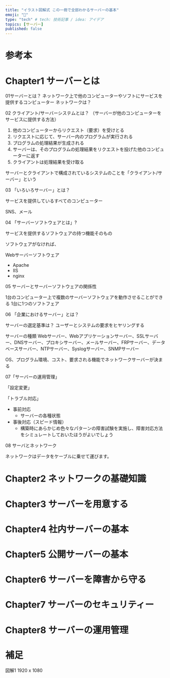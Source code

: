 ```yaml
---
title: "イラスト図解式 この一冊で全部わかるサーバーの基本"
emoji: "📌"
type: "tech" # tech: 技術記事 / idea: アイデア
topics: [サーバー]
published: false
---
```


# 参考本


# Chapter1 サーバーとは

01サーバーとは？
ネットワーク上で他のコンピューターやソフトにサービスを提供するコンピューター
ネットワークは？

02 クライアント/サーバーシステムとは？ （サーバーが他のコンピューターをサービスに提供する方法）

1. 他のコンピューターからリクエスト（要求）を受けとる
2. リクエストに応じて、サーバー内のプログラムが実行される
3. プログラムの処理結果が生成される
4. サーバーは、そのプログラムの処理結果をリクエストを投げた他のコンピューターに返す
5. クライアントは処理結果を受け取る

サーバーとクライアントで構成されているシステムのことを「クライアント/サーバー」という

03 「いろいろサーバー」とは？

サービスを提供しているすべてのコンピューター

SNS、メール


04 「サーバーソフトウェアとは」?

サービスを提供するソフトウェアの持つ機能そのもの

ソフトウェアがなければ、

Webサーバーソフトウェア
- Apache
- IIS
- nginx

05 サーバーとサーバーソフトウェアの関係性

1台のコンピューター上で複数のサーバーソフトウェアを動作させることができる
1台に1つのソフトフェア

06 「企業におけるサーバー」とは？

サーバーの選定基準は？
ユーザーとシステムの要求をヒヤリングする

サーバーの種類
Webサーバー、Webアプリケーションサーバー、SSLサーバー、DNSサーバー、プロキシサーバー、メールサーバー、FRPサーバー、データベースサーバー、NTPサーバー、Syslogサーバー、SNMPサーバー

OS、プログラム環境、コスト、要求される機能でネットワークサーバーが決まる

07「サーバーの運用管理」

「設定変更」

「トラブル対応」
- 事前対応
    - サーバーの各種状態
- 事後対応（スピード情報）
    - 構築時にあらかじめ色々なパターンの障害試験を実施し、障害対応方法をシミュレートしておいたほうがよいでしょう

08 サーバとネットワーク

ネットワークはデータをケーブルに乗せて運びます。



# Chapter2 ネットワークの基礎知識
# Chapter3 サーバーを用意する
# Chapter4 社内サーバーの基本
# Chapter5 公開サーバーの基本
# Chapter6 サーバーを障害から守る
# Chapter7 サーバーのセキュリティー
# Chapter8 サーバーの運用管理


# 補足

図解1 1920 x 1080